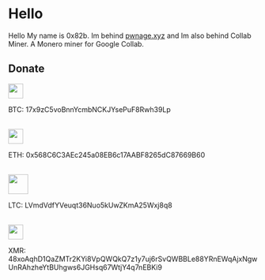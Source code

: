 # Hello
Hello My name is 0x82b. Im behind <a href="https://www.pwnage.xyz">pwnage.xyz</a> and Im also behind Collab Miner. A Monero miner for Google Collab.

## Donate
<img src="https://ik.imagekit.io/pwnage/img/download__3__mA1hezw7V.png" width="30" height="30"></img><br><p>BTC: 17x9zC5voBnnYcmbNCKJYsePuF8Rwh39Lp</p>
</br>
<img src="https://ik.imagekit.io/pwnage/img/download__5__yeQz-bHBHH.png" width="30" height="30"></img><br><p>ETH: 0x568C6C3AEc245a08EB6c17AABF8265dC87669B60</p></br>
<img src="https://ik.imagekit.io/pwnage/img/download__6__MJ-ND1_enM.png" width="40" height="40"></img><br><p>LTC: LVmdVdfYVeuqt36Nuo5kUwZKmA25Wxj8q8</p>
</br>
<img src="https://ik.imagekit.io/pwnage/img/download__8__vI-GoSGb7.png" width="30" height="30"></img><br><p>XMR: 48xoAqhD1QaZMTr2KYi8VpQWQkQ7z1y7uj6rSvQWBBLe88YRnEWqAjxNgwUnRAhzheYtBUhgws6JGHsq67WtjY4q7nEBKi9</p></br>
